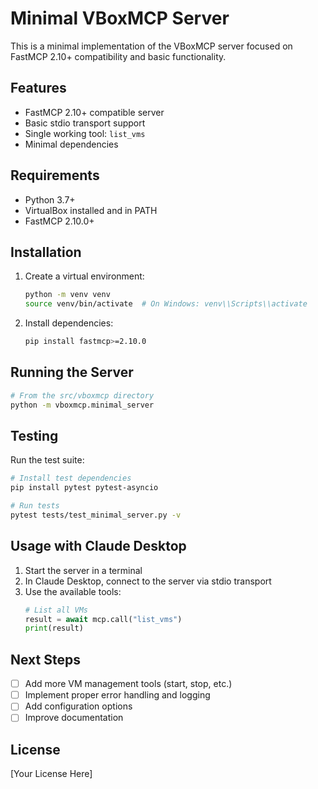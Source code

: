 # Minimal VBoxMCP Server

This is a minimal implementation of the VBoxMCP server focused on FastMCP 2.10+ compatibility and basic functionality.

## Features

- FastMCP 2.10+ compatible server
- Basic stdio transport support
- Single working tool: `list_vms`
- Minimal dependencies

## Requirements

- Python 3.7+
- VirtualBox installed and in PATH
- FastMCP 2.10.0+

## Installation

1. Create a virtual environment:
   ```bash
   python -m venv venv
   source venv/bin/activate  # On Windows: venv\\Scripts\\activate
   ```

2. Install dependencies:
   ```bash
   pip install fastmcp>=2.10.0
   ```

## Running the Server

```bash
# From the src/vboxmcp directory
python -m vboxmcp.minimal_server
```

## Testing

Run the test suite:

```bash
# Install test dependencies
pip install pytest pytest-asyncio

# Run tests
pytest tests/test_minimal_server.py -v
```

## Usage with Claude Desktop

1. Start the server in a terminal
2. In Claude Desktop, connect to the server via stdio transport
3. Use the available tools:
   ```python
   # List all VMs
   result = await mcp.call("list_vms")
   print(result)
   ```

## Next Steps

- [ ] Add more VM management tools (start, stop, etc.)
- [ ] Implement proper error handling and logging
- [ ] Add configuration options
- [ ] Improve documentation

## License

[Your License Here]

